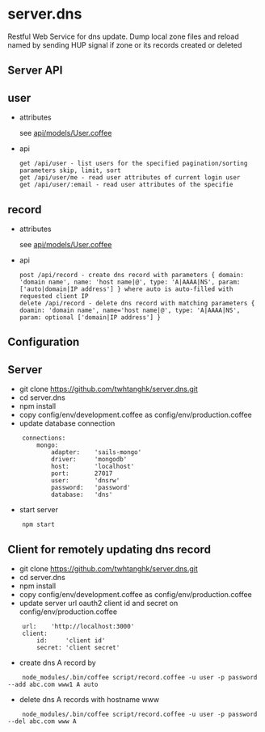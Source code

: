 # server.dns
Restful Web Service for dns update. Dump local zone files and reload named by sending HUP signal if zone or its records created or deleted

Server API
----------
## user

* attributes

	see [api/models/User.coffee](https://github.com/twhtanghk/server.dns/blob/master/api/models/User.coffee)
		
* api

	```
	get /api/user - list users for the specified pagination/sorting parameters skip, limit, sort
	get /api/user/me - read user attributes of current login user
	get /api/user/:email - read user attributes of the specifie
    ```
    
## record
* attributes

	see [api/models/User.coffee](https://github.com/twhtanghk/server.dns/blob/master/api/models/Record.coffee)
		
* api

	```
	post /api/record - create dns record with parameters { domain: 'domain name', name: 'host name|@', type: 'A|AAAA|NS', param: ['auto|domain|IP address'] } where auto is auto-filled with requested client IP
	delete /api/record - delete dns record with matching parameters { doamin: 'domain name', name='host name|@', type: 'A|AAAA|NS', param: optional ['domain|IP address'] } 
	```
	
Configuration
-------------

## Server

*   git clone https://github.com/twhtanghk/server.dns.git
*   cd server.dns
*   npm install
*   copy config/env/development.coffee as config/env/production.coffee
*	update database connection
```
	connections:
		mongo:
			adapter:	'sails-mongo'
			driver:		'mongodb'
			host:		'localhost'
			port:		27017
			user:		'dnsrw'
			password:	'password'
			database:	'dns'
```
*	start server
```
	npm start
```

## Client for remotely updating dns record

*   git clone https://github.com/twhtanghk/server.dns.git
*   cd server.dns
*   npm install
*   copy config/env/development.coffee as config/env/production.coffee
*	update server url oauth2 client id and secret on config/env/production.coffee
```
	url:	'http://localhost:3000'
	client:
		id:		'client id'
		secret: 'client secret'
```
*	create dns A record by
```
	node_modules/.bin/coffee script/record.coffee -u user -p password --add abc.com www1 A auto
```
*	delete dns A records with hostname www
```
	node_modules/.bin/coffee script/record.coffee -u user -p password --del abc.com www A
```